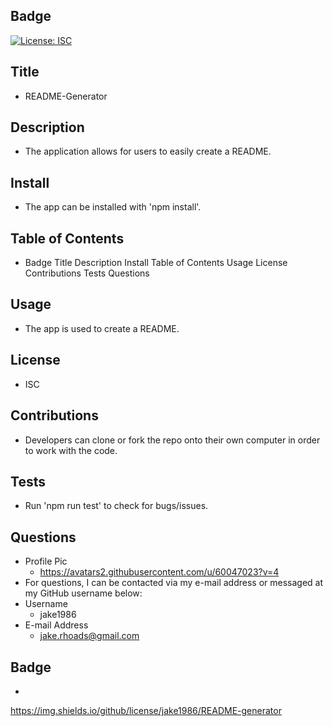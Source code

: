 
## Badge 
  [![License: ISC](https://img.shields.io/badge/License-ISC-blue.svg)](https://opensource.org/licenses/ISC)
## Title
  * README-Generator
## Description
  * The application allows for users to easily create a README.
## Install
  * The app can be installed with 'npm install'.
## Table of Contents
  * Badge Title Description Install Table of Contents Usage License Contributions Tests Questions 
## Usage
  * The app is used to create a README.
## License
  * ISC
## Contributions
  * Developers can clone or fork the repo onto their own computer in order to work with the code. 
## Tests
  * Run 'npm run test' to check for bugs/issues.
## Questions
  * Profile Pic
    - https://avatars2.githubusercontent.com/u/60047023?v=4
  * For questions, I can be contacted via my e-mail address or messaged at my GitHub username below:
  * Username
    - jake1986
  * E-mail Address
    - jake.rhoads@gmail.com
## Badge
  * 
 https://img.shields.io/github/license/jake1986/README-generator
